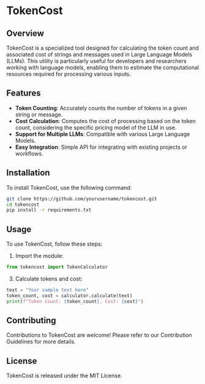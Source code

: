 # TokenCost

## Overview

TokenCost is a specialized tool designed for calculating the token count and associated cost of strings and messages used in Large Language Models (LLMs). This utility is particularly useful for developers and researchers working with language models, enabling them to estimate the computational resources required for processing various inputs.

## Features

- **Token Counting**: Accurately counts the number of tokens in a given string or message.
- **Cost Calculation**: Computes the cost of processing based on the token count, considering the specific pricing model of the LLM in use.
- **Support for Multiple LLMs**: Compatible with various Large Language Models.
- **Easy Integration**: Simple API for integrating with existing projects or workflows.

## Installation

To install TokenCost, use the following command:

```bash
git clone https://github.com/yourusername/tokencost.git
cd tokencost
pip install -r requirements.txt
```


## Usage

To use TokenCost, follow these steps:

1. Import the module:

```python
from tokencost import TokenCalculator
```


3. Calculate tokens and cost:
```python
text = "Your sample text here"
token_count, cost = calculator.calculate(text)
print(f"Token Count: {token_count}, Cost: {cost}")
```


## Contributing

Contributions to TokenCost are welcome! Please refer to our Contribution Guidelines for more details.

## License

TokenCost is released under the MIT License.
